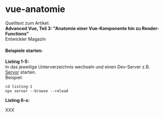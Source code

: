 # vue-anatomie

Quelltext zum Artikel:  
**Advanced Vue, Teil 3: "Anatomie einer Vue-Komponente hin zu Render-Functions"**  
Entwickler Magazin  

#### Beispiele starten:  

**Listing 1-5:**  
In das jeweilige Unterverzeichnis wechseln und einen Dev-Server z.B. [Servor](https://github.com/lukejacksonn/servor "Bitte hier klicken um auf die Github-Seite von Servor zu gelangen") starten.  
Beispiel:
  
    cd listing-1
    npx servor --browse --reload

**Listing 6-x:**

XXX
    

